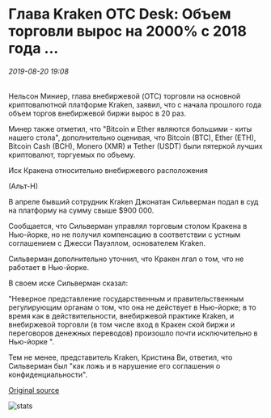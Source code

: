 # Глава Kraken OTC Desk: Объем торговли вырос на 2000% с 2018 года ...

###### 2019-08-20 19:08

Нельсон Миниер, глава внебиржевой (OTC) торговли на основной криптовалютной платформе Kraken, заявил, что с начала прошлого года объем торгов внебиржевой биржи вырос в 20 раз.

Минер также отметил, что "Bitcoin и Ether являются большими - киты нашего стола", дополнительно оценивая, что Bitcoin (BTC), Ether (ETH), Bitcoin Cash (BCH), Monero (XMR) и Tether (USDT) были пятеркой лучших криптовалют, торгуемых по объему.

Иск Кракена относительно внебиржевого расположения

(Альт-Н)

В апреле бывший сотрудник Kraken Джонатан Сильверман подал в суд на платформу на сумму свыше $900 000.

Сообщается, что Сильверман управлял торговым столом Кракена в Нью-йорке, но не получил компенсацию в соответствии с устным соглашением с Джесси Пауэллом, основателем Kraken.

Сильверман дополнительно уточнил, что Кракен лгал о том, что не работает в Нью-йорке.

В своем иске Сильверман сказал:

"Неверное представление государственным и правительственным регулирующим органам о том, что она не действует в Нью-йорке; в то время как в действительности, внебиржевой практике Kraken, и внебиржевой торговли (в том числе вход в Кракен ской биржи и переговоров денежных переводов) произошло почти исключительно в Нью-йорке ".

Тем не менее, представитель Kraken, Кристина Ви, ответил, что Сильверман был "как ложь и в нарушение его соглашения о конфиденциальности".

[Original source](https://cointelegraph.com/news/kraken-otc-desk-head-trading-volume-has-increased-2-000-since-2018)

![stats](https://c.statcounter.com/11760860/0/a89fa40b/1/ "stats")